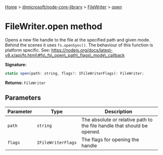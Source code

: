 [Home](./index) &gt; [@microsoft/node-core-library](./node-core-library.md) &gt; [FileWriter](./node-core-library.filewriter.md) &gt; [open](./node-core-library.filewriter.open.md)

# FileWriter.open method

Opens a new file handle to the file at the specified path and given mode. Behind the scenes it uses `fs.openSync()`<!-- -->. The behaviour of this function is platform specific. See: https://nodejs.org/docs/latest-v8.x/api/fs.html\#fs\_fs\_open\_path\_flags\_mode\_callback

**Signature:**
```javascript
static open(path: string, flags?: IFileWriterFlags): FileWriter;
```
**Returns:** `FileWriter`

## Parameters

|  Parameter | Type | Description |
|  --- | --- | --- |
|  `path` | `string` | The absolute or relative path to the file handle that should be opened. |
|  `flags` | `IFileWriterFlags` | The flags for opening the handle |

